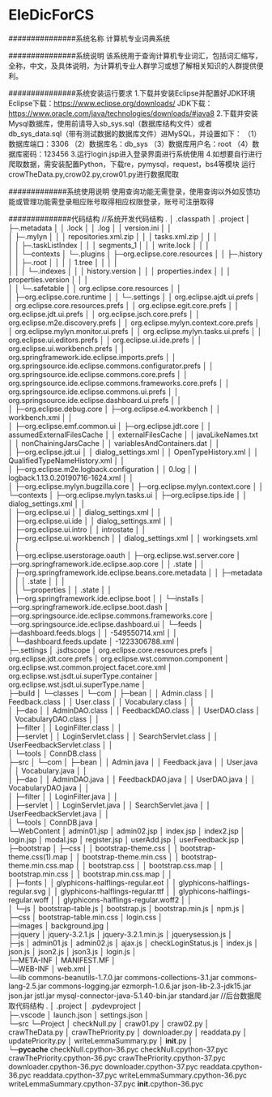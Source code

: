 # EleDicForCS

###############系统名称
计算机专业词典系统

###############系统说明
该系统用于查询计算机专业词汇，包括词汇缩写，全称，中文，及具体说明，为计算机专业人群学习或想了解相关知识的人群提供便利。

###############系统安装运行要求
1.下载并安装Eclipse并配置好JDK环境
Eclipse下载：https://www.eclipse.org/downloads/
JDK下载：https://www.oracle.com/java/technologies/downloads/#java8
2.下载并安装Mysql数据库，使用前请导入sb_sys.sql（数据库结构文件）或者db_sys_data.sql（带有测试数据的数据库文件）进MySQL，并设置如下：
（1）数据库端口：3306
（2）数据库名：db_sys
（3）数据库用户名：root
（4）数据库密码：123456
3.运行login.jsp进入登录界面进行系统使用
4.如想要自行进行爬取数据，需安装配置Python，下载re，pymysql，request，bs4等模块
  运行crowTheData.py,crow02.py,crow01.py进行数据爬取
  
 #############系统使用说明
 使用查询功能无需登录，使用查询以外如反馈功能或管理功能需登录相应账号取得相应权限登录，账号可注册取得

##############代码结构
//系统开发代码结构
.
│  .classpath
│  .project
│  
├─.metadata
│  │  .lock
│  │  .log
│  │  version.ini
│  │  
│  ├─.mylyn
│  │  │  repositories.xml.zip
│  │  │  tasks.xml.zip
│  │  │  
│  │  ├─.taskListIndex
│  │  │      segments_1
│  │  │      write.lock
│  │  │      
│  │  └─contexts
│  └─.plugins
│      ├─org.eclipse.core.resources
│      │  ├─.history
│      │  ├─.root
│      │  │  │  1.tree
│      │  │  │  
│      │  │  └─.indexes
│      │  │          history.version
│      │  │          properties.index
│      │  │          properties.version
│      │  │          
│      │  └─.safetable
│      │          org.eclipse.core.resources
│      │          
│      ├─org.eclipse.core.runtime
│      │  └─.settings
│      │          org.eclipse.ajdt.ui.prefs
│      │          org.eclipse.core.resources.prefs
│      │          org.eclipse.egit.core.prefs
│      │          org.eclipse.jdt.ui.prefs
│      │          org.eclipse.jsch.core.prefs
│      │          org.eclipse.m2e.discovery.prefs
│      │          org.eclipse.mylyn.context.core.prefs
│      │          org.eclipse.mylyn.monitor.ui.prefs
│      │          org.eclipse.mylyn.tasks.ui.prefs
│      │          org.eclipse.ui.editors.prefs
│      │          org.eclipse.ui.ide.prefs
│      │          org.eclipse.ui.workbench.prefs
│      │          org.springframework.ide.eclipse.imports.prefs
│      │          org.springsource.ide.eclipse.commons.configurator.prefs
│      │          org.springsource.ide.eclipse.commons.core.prefs
│      │          org.springsource.ide.eclipse.commons.frameworks.core.prefs
│      │          org.springsource.ide.eclipse.commons.ui.prefs
│      │          org.springsource.ide.eclipse.dashboard.ui.prefs
│      │          
│      ├─org.eclipse.debug.core
│      ├─org.eclipse.e4.workbench
│      │      workbench.xmi
│      │      
│      ├─org.eclipse.emf.common.ui
│      ├─org.eclipse.jdt.core
│      │      assumedExternalFilesCache
│      │      externalFilesCache
│      │      javaLikeNames.txt
│      │      nonChainingJarsCache
│      │      variablesAndContainers.dat
│      │      
│      ├─org.eclipse.jdt.ui
│      │      dialog_settings.xml
│      │      OpenTypeHistory.xml
│      │      QualifiedTypeNameHistory.xml
│      │      
│      ├─org.eclipse.m2e.logback.configuration
│      │      0.log
│      │      logback.1.13.0.20190716-1624.xml
│      │      
│      ├─org.eclipse.mylyn.bugzilla.core
│      ├─org.eclipse.mylyn.context.core
│      │  └─contexts
│      ├─org.eclipse.mylyn.tasks.ui
│      ├─org.eclipse.tips.ide
│      │      dialog_settings.xml
│      │      
│      ├─org.eclipse.ui
│      │      dialog_settings.xml
│      │      
│      ├─org.eclipse.ui.ide
│      │      dialog_settings.xml
│      │      
│      ├─org.eclipse.ui.intro
│      │      introstate
│      │      
│      ├─org.eclipse.ui.workbench
│      │      dialog_settings.xml
│      │      workingsets.xml
│      │      
│      ├─org.eclipse.userstorage.oauth
│      ├─org.eclipse.wst.server.core
│      ├─org.springframework.ide.eclipse.aop.core
│      │      .state
│      │      
│      ├─org.springframework.ide.eclipse.beans.core.metadata
│      │  ├─metadata
│      │  │      .state
│      │  │      
│      │  └─properties
│      │          .state
│      │          
│      ├─org.springframework.ide.eclipse.boot
│      │  └─installs
│      ├─org.springframework.ide.eclipse.boot.dash
│      ├─org.springsource.ide.eclipse.commons.frameworks.core
│      └─org.springsource.ide.eclipse.dashboard.ui
│          └─feeds
│              ├─dashboard.feeds.blogs
│              │      -549550714.xml
│              │      
│              └─dashboard.feeds.update
│                      -1223306788.xml
│                      
├─.settings
│      .jsdtscope
│      org.eclipse.core.resources.prefs
│      org.eclipse.jdt.core.prefs
│      org.eclipse.wst.common.component
│      org.eclipse.wst.common.project.facet.core.xml
│      org.eclipse.wst.jsdt.ui.superType.container
│      org.eclipse.wst.jsdt.ui.superType.name
│      
├─build
│  └─classes
│      └─com
│          ├─bean
│          │      Admin.class
│          │      Feedback.class
│          │      User.class
│          │      Vocabulary.class
│          │      
│          ├─dao
│          │      AdminDAO.class
│          │      FeedbackDAO.class
│          │      UserDAO.class
│          │      VocabularyDAO.class
│          │      
│          ├─filter
│          │      LoginFilter.class
│          │      
│          ├─servlet
│          │      LoginServlet.class
│          │      SearchServlet.class
│          │      UserFeedbackServlet.class
│          │      
│          └─tools
│                  ConnDB.class
│                  
├─src
│  └─com
│      ├─bean
│      │      Admin.java
│      │      Feedback.java
│      │      User.java
│      │      Vocabulary.java
│      │      
│      ├─dao
│      │      AdminDAO.java
│      │      FeedbackDAO.java
│      │      UserDAO.java
│      │      VocabularyDAO.java
│      │      
│      ├─filter
│      │      LoginFilter.java
│      │      
│      ├─servlet
│      │      LoginServlet.java
│      │      SearchServlet.java
│      │      UserFeedbackServlet.java
│      │      
│      └─tools
│              ConnDB.java
│              
└─WebContent
    │  admin01.jsp
    │  admin02.jsp
    │  index.jsp
    │  index2.jsp
    │  login.jsp
    │  modal.jsp
    │  register.jsp
    │  userAdd.jsp
    │  userFeedback.jsp
    │  
    ├─bootstrap
    │  ├─css
    │  │      bootstrap-theme.css
    │  │      bootstrap-theme.css(1).map
    │  │      bootstrap-theme.min.css
    │  │      bootstrap-theme.min.css.map
    │  │      bootstrap.css
    │  │      bootstrap.css.map
    │  │      bootstrap.min.css
    │  │      bootstrap.min.css.map
    │  │      
    │  ├─fonts
    │  │      glyphicons-halflings-regular.eot
    │  │      glyphicons-halflings-regular.svg
    │  │      glyphicons-halflings-regular.ttf
    │  │      glyphicons-halflings-regular.woff
    │  │      glyphicons-halflings-regular.woff2
    │  │      
    │  └─js
    │          bootstrap-table.js
    │          bootstrap.js
    │          bootstrap.min.js
    │          npm.js
    │          
    ├─css
    │      bootstrap-table.min.css
    │      login.css
    │      
    ├─images
    │      background.jpg
    │      
    ├─jquery
    │      jquery-3.2.1.js
    │      jquery-3.2.1.min.js
    │      jquerysession.js
    │      
    ├─js
    │      admin01.js
    │      admin02.js
    │      ajax.js
    │      checkLoginStatus.js
    │      index.js
    │      json.js
    │      json2.js
    │      json3.js
    │      login.js
    │      
    ├─META-INF
    │      MANIFEST.MF
    │      
    └─WEB-INF
        │  web.xml
        │  
        └─lib
                commons-beanutils-1.7.0.jar
                commons-collections-3.1.jar
                commons-lang-2.5.jar
                commons-logging.jar
                ezmorph-1.0.6.jar
                json-lib-2.3-jdk15.jar
                json.jar
                jstl.jar
                mysql-connector-java-5.1.40-bin.jar
                standard.jar
//后台数据爬取代码结构
.
│  .project
│  .pydevproject
│  
├─.vscode
│      launch.json
│      settings.json
│      
└─src
    └─Project
        │  checkNull.py
        │  craw01.py
        │  craw02.py
        │  crawTheData.py
        │  crawThePriority.py
        │  downloader.py
        │  readdata.py
        │  updatePriority.py
        │  writeLemmaSummary.py
        │  __init__.py
        │  
        └─__pycache__
                checkNull.cpython-36.pyc
                checkNull.cpython-37.pyc
                crawThePriority.cpython-36.pyc
                crawThePriority.cpython-37.pyc
                downloader.cpython-36.pyc
                downloader.cpython-37.pyc
                readdata.cpython-36.pyc
                readdata.cpython-37.pyc
                writeLemmaSummary.cpython-36.pyc
                writeLemmaSummary.cpython-37.pyc
                __init__.cpython-36.pyc
                

